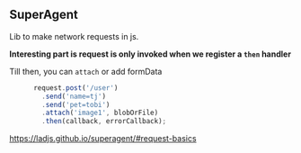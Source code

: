 
## SuperAgent

Lib to make network requests in js.

**Interesting part is request is only invoked when we register a `then` handler**

Till then, you can `attach` or add formData

```js
      request.post('/user')
        .send('name=tj')
        .send('pet=tobi')
        .attach('image1', blobOrFile)
        .then(callback, errorCallback);

```

https://ladjs.github.io/superagent/#request-basics

